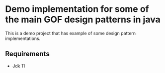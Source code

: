 # Demo implementation for some of the main GOF design patterns in java

This is a demo project that has example of some design pattern implementations.

## Requirements
- Jdk 11